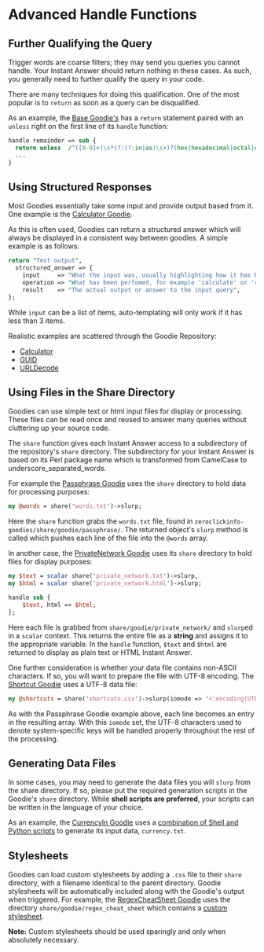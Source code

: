 # Advanced Handle Functions

## Further Qualifying the Query

Trigger words are coarse filters; they may send you queries you cannot handle. Your Instant Answer should return nothing in these cases.  As such, you generally need to further qualify the query in your code.

There are many techniques for doing this qualification.  One of the most popular is to `return` as soon as a query can be disqualified.

As an example, the [Base Goodie's](https://github.com/duckduckgo/zeroclickinfo-goodies/blob/master/lib/DDG/Goodie/Base.pm) has a `return` statement paired with an `unless` right on the first line of its `handle` function:

```perl
handle remainder => sub {
  return unless  /^([0-9]+)\s*(?:(?:in|as)\s+)?(hex|hexadecimal|octal|oct|binary|base\s*([0-9]+))$/;
  ...
}
```

## Using Structured Responses

Most Goodies essentially take some input and provide output based from it. One example is the [Calculator Goodie](https://github.com/duckduckgo/zeroclickinfo-goodies/blob/master/lib/DDG/Goodie/Calculator.pm).

As this is often used, Goodies can return a structured answer which will always be displayed in a consistent way between goodies. A simple example is as follows:

```perl
return "Text output",
  structured_answer => {
    input     => "What the input was, usually highlighting how it has been parsed",
    operation => "What has been perfomed, for example 'calculate' or 'convert'",
    result    => "The actual output or answer to the input query",
};
```

While `input` can be a list of items, auto-templating will only work if it has less than 3 items.

Realistic examples are scattered through the Goodie Repository:

 - [Calculator](https://github.com/duckduckgo/zeroclickinfo-goodies/blob/master/lib/DDG/Goodie/Calculator.pm#L153-L161)
 - [GUID](https://github.com/duckduckgo/zeroclickinfo-goodies/blob/master/lib/DDG/Goodie/GUID.pm#L46-L52)
 - [URLDecode](https://github.com/duckduckgo/zeroclickinfo-goodies/blob/master/lib/DDG/Goodie/URLDecode.pm#L49-L55)
 
## Using Files in the Share Directory

Goodies can use simple text or html input files for display or processing. These files can be read once and reused to answer many queries without cluttering up your source code.

The `share` function gives each Instant Answer access to a subdirectory of the repository's `share` directory. The subdirectory for your Instant Answer is based on its Perl package name which is transformed from CamelCase to underscore_separated_words. 

<!-- /summary -->

For example the [Passphrase Goodie](https://github.com/duckduckgo/zeroclickinfo-goodies/blob/master/lib/DDG/Goodie/Passphrase.pm) uses the `share` directory to hold data for processing purposes:

```perl
my @words = share('words.txt')->slurp;
```

Here the `share` function grabs the `words.txt` file, found in `zeroclickinfo-goodies/share/goodie/passphrase/`. The returned object's `slurp` method is called which pushes each line of the file into the `@words` array.

In another case, the [PrivateNetwork Goodie](https://github.com/duckduckgo/zeroclickinfo-goodies/blob/master/lib/DDG/Goodie/PrivateNetwork.pm) uses its `share` directory to hold files for display purposes:

```perl
my $text = scalar share('private_network.txt')->slurp,
my $html = scalar share('private_network.html')->slurp;

handle sub {
    $text, html => $html;
};
```

Here each file is grabbed from `share/goodie/private_network/` and `slurp`ed in a `scalar` context. This returns the entire file as a **string** and assigns it to the appropriate variable. In the `handle` function, `$text` and `$html` are returned to display as plain text or HTML Instant Answer.

One further consideration is whether your data file contains non-ASCII characters. If so, you will want to prepare the file with UTF-8 encoding.  The [Shortcut Goodie](https://github.com/duckduckgo/zeroclickinfo-goodies/blob/master/lib/DDG/Goodie/Shortcut.pm) uses a UTF-8 data file:

```perl
my @shortcuts = share('shortcuts.csv')->slurp(iomode => '<:encoding(UTF-8)');
```

As with the Passphrase Goodie example above, each line becomes an entry in the resulting array. With this `iomode` set, the UTF-8 characters used to denote system-specific keys will be handled properly throughout the rest of the processing.

## Generating Data Files

In some cases, you may need to generate the data files you will `slurp` from the share directory. If so, please put the required generation scripts in the Goodie's `share` directory. While **shell scripts are preferred**, your scripts can be written in the language of your choice.

As an example, the [CurrencyIn Goodie](https://github.com/duckduckgo/zeroclickinfo-goodies/blob/master/lib/DDG/Goodie/CurrencyIn.pm) uses a [combination of Shell and Python scripts](https://github.com/duckduckgo/zeroclickinfo-goodies/tree/master/share/goodie/currency_in) to generate its input data, `currency.txt`.

## Stylesheets

Goodies can load custom stylesheets by adding a `.css` file to their `share` directory, with a filename identical to the parent directory. Goodie stylesheets will be automatically included along with the Goodie's output when triggered. For example, the [RegexCheatSheet Goodie](https://github.com/duckduckgo/zeroclickinfo-goodies/blob/master/lib/DDG/Goodie/RegexCheatSheet.pm) uses the directory `share/goodie/regex_cheat_sheet` which contains a [custom stylesheet](https://github.com/duckduckgo/zeroclickinfo-goodies/blob/master/share/goodie/regex_cheat_sheet/regex_cheat_sheet.css).

**Note:** Custom stylesheets should be used sparingly and only when absolutely necessary.